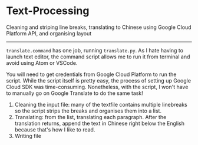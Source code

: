 # Text-Processing
 Cleaning and striping line breaks, translating to Chinese using Google Cloud Platform API, and organising layout

---
`translate.command` has one job, running `translate.py`. As I hate having to launch text editor, the command script allows me to run it from terminal and avoid using Atom or VSCode.

You will need to get credentials from Google Cloud Platform to run the script. While the script itself is pretty easy, the process of setting up Google Cloud SDK was time-consuming. Nonetheless, with the script, I won't have to manually go on Google Translate to do the same task!

1. Cleaning the input file: many of the textfile contains multiple linebreaks so the script strips the breaks and organises them into a list.
2. Translating: from the list, translating each paragraph. After the translation returns, append the text in Chinese right below the English because that's how I like to read.
3. Writing file